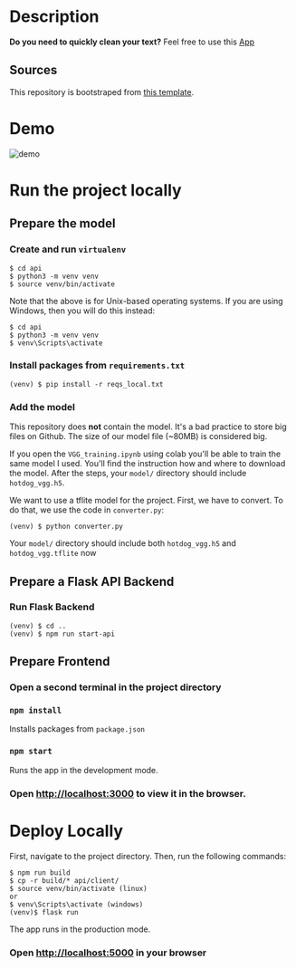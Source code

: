 # Description

**Do you need to quickly clean your text?** Feel free to use this [App](https://krisograbek-text-toolbox.herokuapp.com/)

## Sources

This repository is bootstraped from [this template](https://github.com/krisograbek/react-flask-template).

# Demo

![demo](https://user-images.githubusercontent.com/48050596/136319271-b41d9308-8aac-47fc-b348-55ccaed5cba1.gif)

# Run the project locally

## Prepare the model

### Create and run `virtualenv`

```
$ cd api
$ python3 -m venv venv
$ source venv/bin/activate
```
Note that the above is for Unix-based operating systems. If you are using Windows, then you will do this instead:

```
$ cd api
$ python3 -m venv venv
$ venv\Scripts\activate
```

### Install packages from `requirements.txt`

`(venv) $ pip install -r reqs_local.txt`

### Add the model

This repository does **not** contain the model. It's a bad practice to store big files on Github. The size of our model file (~80MB) is considered big.

If you open the `VGG_training.ipynb` using colab you'll be able to train the same model I used. You'll find the instruction how and where to download the model.
After the steps, your `model/` directory should include `hotdog_vgg.h5`.

We want to use a tflite model for the project. First, we have to convert. To do that, we use the code in `converter.py`:

`(venv) $ python converter.py`

Your `model/` directory should include both `hotdog_vgg.h5` and `hotdog_vgg.tflite` now

## Prepare a Flask API Backend

### Run Flask Backend

```
(venv) $ cd ..
(venv) $ npm run start-api
```

## Prepare Frontend

### Open a second terminal in the project directory

### `npm install`

Installs packages from `package.json`

### `npm start`

Runs the app in the development mode.
### Open [http://localhost:3000](http://localhost:3000) to view it in the browser.


# Deploy Locally

First, navigate to the project directory. Then, run the following commands:
```
$ npm run build
$ cp -r build/* api/client/
$ source venv/bin/activate (linux)
or
$ venv\Scripts\activate (windows)
(venv)$ flask run
```

The app runs in the production mode.
### Open [http://localhost:5000](http://localhost:5000) in your browser


